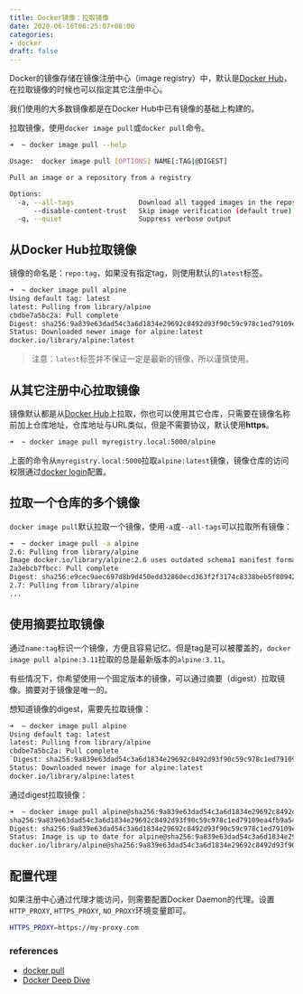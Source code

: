 ```yaml
---
title: Docker镜像：拉取镜像
date: 2020-06-16T06:25:07+08:00
categories:
- docker
draft: false
---
```


Docker的镜像存储在镜像注册中心（image registry）中，默认是[Docker Hub](https://hub.docker.com/)，在拉取镜像的时候也可以指定其它注册中心。

我们使用的大多数镜像都是在Docker Hub中已有镜像的基础上构建的。

拉取镜像，使用`docker image pull`或`docker pull`命令。

```bash
➜  ~ docker image pull --help

Usage:	docker image pull [OPTIONS] NAME[:TAG|@DIGEST]

Pull an image or a repository from a registry

Options:
  -a, --all-tags                Download all tagged images in the repository
      --disable-content-trust   Skip image verification (default true)
  -q, --quiet                   Suppress verbose output
```

## 从Docker Hub拉取镜像

镜像的命名是：`repo:tag`，如果没有指定tag，则使用默认的`latest`标签。

```bash
➜  ~ docker image pull alpine
Using default tag: latest
latest: Pulling from library/alpine
cbdbe7a5bc2a: Pull complete
Digest: sha256:9a839e63dad54c3a6d1834e29692c8492d93f90c59c978c1ed79109ea4fb9a54
Status: Downloaded newer image for alpine:latest
docker.io/library/alpine:latest
```

> 注意：`latest`标签并不保证一定是最新的镜像，所以谨慎使用。

## 从其它注册中心拉取镜像

镜像默认都是从[Docker Hub](https://hub.docker.com/)上拉取，你也可以使用其它仓库，只需要在镜像名称前加上仓库地址，仓库地址与URL类似，但是不需要协议，默认使用**https**。

```bash
➜  ~ docker image pull myregistry.local:5000/alpine
```

上面的命令从`myregistry.local:5000`拉取`alpine:latest`镜像，镜像仓库的访问权限通过[docker login](https://docs.docker.com/engine/reference/commandline/login/)配置。

## 拉取一个仓库的多个镜像

`docker image pull`默认拉取一个镜像，使用`-a`或`--all-tags`可以拉取所有镜像：

```bash
➜  ~ docker image pull -a alpine
2.6: Pulling from library/alpine
Image docker.io/library/alpine:2.6 uses outdated schema1 manifest format. Please upgrade to a schema2 image for better future compatibility. More information at https://docs.docker.com/registry/spec/deprecated-schema-v1/
2a3ebcb7fbcc: Pull complete
Digest: sha256:e9cec9aec697d8b9d450edd32860ecd363f2f3174c8338beb5f809422d182c63
2.7: Pulling from library/alpine
...
```

## 使用摘要拉取镜像

通过`name:tag`标识一个镜像，方便且容易记忆。但是tag是可以被覆盖的，`docker image pull alpine:3.11`拉取的总是最新版本的`alpine:3.11`。

有些情况下，你希望使用一个固定版本的镜像，可以通过摘要（digest）拉取镜像。摘要对于镜像是唯一的。

想知道镜像的digest，需要先拉取镜像：

```bash
➜  ~ docker image pull alpine
Using default tag: latest
latest: Pulling from library/alpine
cbdbe7a5bc2a: Pull complete
`Digest: sha256:9a839e63dad54c3a6d1834e29692c8492d93f90c59c978c1ed79109ea4fb9a54`
Status: Downloaded newer image for alpine:latest
docker.io/library/alpine:latest
```

通过digest拉取镜像：

```bash
➜  ~ docker image pull alpine@sha256:9a839e63dad54c3a6d1834e29692c8492d93f90c59c978c1ed79109ea4fb9a54
sha256:9a839e63dad54c3a6d1834e29692c8492d93f90c59c978c1ed79109ea4fb9a54: Pulling from library/alpine
Digest: sha256:9a839e63dad54c3a6d1834e29692c8492d93f90c59c978c1ed79109ea4fb9a54
Status: Image is up to date for alpine@sha256:9a839e63dad54c3a6d1834e29692c8492d93f90c59c978c1ed79109ea4fb9a54
docker.io/library/alpine@sha256:9a839e63dad54c3a6d1834e29692c8492d93f90c59c978c1ed79109ea4fb9a54
```

## 配置代理

如果注册中心通过代理才能访问，则需要配置Docker Daemon的代理。设置`HTTP_PROXY`, `HTTPS_PROXY`, `NO_PROXY`环境变量即可。

```bash
HTTPS_PROXY=https://my-proxy.com
```

### references 

- [docker pull](https://docs.docker.com/engine/reference/commandline/pull/)
- [Docker Deep Dive](https://www.amazon.com/Docker-Deep-Dive-Nigel-Poulton-ebook/dp/B01LXWQUFF)